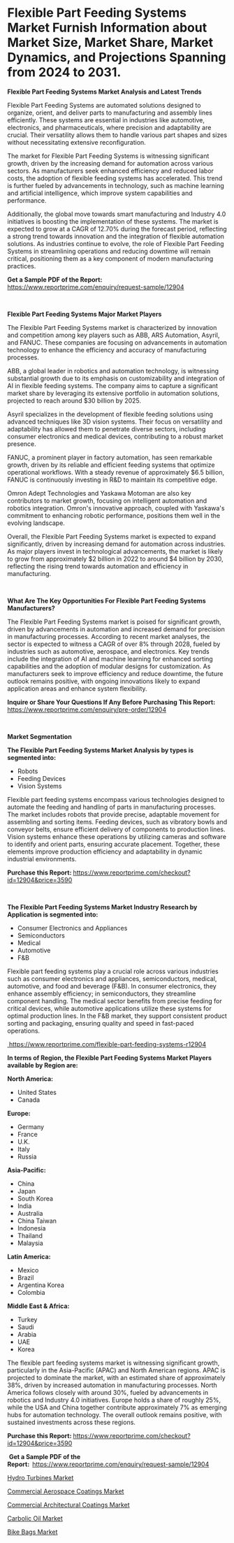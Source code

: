 <p><h1>Flexible Part Feeding Systems Market Furnish Information about Market Size, Market Share, Market Dynamics, and Projections Spanning from 2024 to 2031.</h1></p><p><strong>Flexible Part Feeding Systems Market Analysis and Latest Trends</strong></p>
<p><p>Flexible Part Feeding Systems are automated solutions designed to organize, orient, and deliver parts to manufacturing and assembly lines efficiently. These systems are essential in industries like automotive, electronics, and pharmaceuticals, where precision and adaptability are crucial. Their versatility allows them to handle various part shapes and sizes without necessitating extensive reconfiguration.</p><p>The market for Flexible Part Feeding Systems is witnessing significant growth, driven by the increasing demand for automation across various sectors. As manufacturers seek enhanced efficiency and reduced labor costs, the adoption of flexible feeding systems has accelerated. This trend is further fueled by advancements in technology, such as machine learning and artificial intelligence, which improve system capabilities and performance.</p><p>Additionally, the global move towards smart manufacturing and Industry 4.0 initiatives is boosting the implementation of these systems. The market is expected to grow at a CAGR of 12.70% during the forecast period, reflecting a strong trend towards innovation and the integration of flexible automation solutions. As industries continue to evolve, the role of Flexible Part Feeding Systems in streamlining operations and reducing downtime will remain critical, positioning them as a key component of modern manufacturing practices.</p></p>
<p><strong>Get a Sample PDF of the Report:&nbsp;</strong> <a href="https://www.reportprime.com/enquiry/request-sample/12904?utm_campaign=1136&utm_medium=2&utm_source=Github&utm_content=ia&utm_term=02102024&utm_id=flexible-part-feeding-systems">https://www.reportprime.com/enquiry/request-sample/12904</a></p>
<p>&nbsp;</p>
<p><strong>Flexible Part Feeding Systems Major Market Players</strong></p>
<p><p>The Flexible Part Feeding Systems market is characterized by innovation and competition among key players such as ABB, ARS Automation, Asyril, and FANUC. These companies are focusing on advancements in automation technology to enhance the efficiency and accuracy of manufacturing processes.</p><p>ABB, a global leader in robotics and automation technology, is witnessing substantial growth due to its emphasis on customizability and integration of AI in flexible feeding systems. The company aims to capture a significant market share by leveraging its extensive portfolio in automation solutions, projected to reach around $30 billion by 2025.</p><p>Asyril specializes in the development of flexible feeding solutions using advanced techniques like 3D vision systems. Their focus on versatility and adaptability has allowed them to penetrate diverse sectors, including consumer electronics and medical devices, contributing to a robust market presence.</p><p>FANUC, a prominent player in factory automation, has seen remarkable growth, driven by its reliable and efficient feeding systems that optimize operational workflows. With a steady revenue of approximately $6.5 billion, FANUC is continuously investing in R&D to maintain its competitive edge.</p><p>Omron Adept Technologies and Yaskawa Motoman are also key contributors to market growth, focusing on intelligent automation and robotics integration. Omron's innovative approach, coupled with Yaskawa's commitment to enhancing robotic performance, positions them well in the evolving landscape.</p><p>Overall, the Flexible Part Feeding Systems market is expected to expand significantly, driven by increasing demand for automation across industries. As major players invest in technological advancements, the market is likely to grow from approximately $2 billion in 2022 to around $4 billion by 2030, reflecting the rising trend towards automation and efficiency in manufacturing.</p></p>
<p>&nbsp;</p>
<p><strong>What Are The Key Opportunities For Flexible Part Feeding Systems Manufacturers?</strong></p>
<p><p>The Flexible Part Feeding Systems market is poised for significant growth, driven by advancements in automation and increased demand for precision in manufacturing processes. According to recent market analyses, the sector is expected to witness a CAGR of over 8% through 2028, fueled by industries such as automotive, aerospace, and electronics. Key trends include the integration of AI and machine learning for enhanced sorting capabilities and the adoption of modular designs for customization. As manufacturers seek to improve efficiency and reduce downtime, the future outlook remains positive, with ongoing innovations likely to expand application areas and enhance system flexibility.</p></p>
<p><strong>Inquire or Share Your Questions If Any Before Purchasing This Report:</strong> <a href="https://www.reportprime.com/enquiry/pre-order/12904?utm_campaign=1136&utm_medium=2&utm_source=Github&utm_content=ia&utm_term=02102024&utm_id=flexible-part-feeding-systems">https://www.reportprime.com/enquiry/pre-order/12904</a></p>
<p>&nbsp;</p>
<p><strong>Market Segmentation</strong></p>
<p><strong>The Flexible Part Feeding Systems Market Analysis by types is segmented into:</strong></p>
<p><ul><li>Robots</li><li>Feeding Devices</li><li>Vision Systems</li></ul></p>
<p><p>Flexible part feeding systems encompass various technologies designed to automate the feeding and handling of parts in manufacturing processes. The market includes robots that provide precise, adaptable movement for assembling and sorting items. Feeding devices, such as vibratory bowls and conveyor belts, ensure efficient delivery of components to production lines. Vision systems enhance these operations by utilizing cameras and software to identify and orient parts, ensuring accurate placement. Together, these elements improve production efficiency and adaptability in dynamic industrial environments.</p></p>
<p><strong>Purchase this Report:&nbsp;</strong><a href="https://www.reportprime.com/checkout?id=12904&price=3590&utm_campaign=1136&utm_medium=2&utm_source=Github&utm_content=ia&utm_term=02102024&utm_id=flexible-part-feeding-systems">https://www.reportprime.com/checkout?id=12904&price=3590</a></p>
<p>&nbsp;</p>
<p><strong>The Flexible Part Feeding Systems Market Industry Research by Application is segmented into:</strong></p>
<p><ul><li>Consumer Electronics and Appliances</li><li>Semiconductors</li><li>Medical</li><li>Automotive</li><li>F&B</li></ul></p>
<p><p>Flexible part feeding systems play a crucial role across various industries such as consumer electronics and appliances, semiconductors, medical, automotive, and food and beverage (F&B). In consumer electronics, they enhance assembly efficiency; in semiconductors, they streamline component handling. The medical sector benefits from precise feeding for critical devices, while automotive applications utilize these systems for optimal production lines. In the F&B market, they support consistent product sorting and packaging, ensuring quality and speed in fast-paced operations.</p></p>
<p><a href="https://www.reportprime.com/flexible-part-feeding-systems-r12904?utm_campaign=1136&utm_medium=2&utm_source=Github&utm_content=ia&utm_term=02102024&utm_id=flexible-part-feeding-systems">&nbsp;https://www.reportprime.com/flexible-part-feeding-systems-r12904</a></p>
<p><strong>In terms of Region, the Flexible Part Feeding Systems Market Players available by Region are:</strong></p>
<p>
    <p> <strong> North America: </strong>
        <ul>
            <li>United States</li>
            <li>Canada</li>
        </ul>
        </p> 
    <p> <strong> Europe: </strong>
        <ul>
            <li>Germany</li>
            <li>France</li>
            <li>U.K.</li>
            <li>Italy</li>
            <li>Russia</li>
        </ul>
        </p> 
    <p> <strong> Asia-Pacific: </strong>
        <ul>
            <li>China</li>
            <li>Japan</li>
            <li>South Korea</li>
            <li>India</li>
            <li>Australia</li>
            <li>China Taiwan</li>
            <li>Indonesia</li>
            <li>Thailand</li>
            <li>Malaysia</li>
        </ul>
        </p> 
    <p> <strong> Latin America: </strong>
        <ul>
            <li>Mexico</li>
            <li>Brazil</li>
            <li>Argentina Korea</li>
            <li>Colombia</li>
        </ul>
        </p> 
    <p> <strong> Middle East & Africa: </strong>
        <ul>
            <li>Turkey</li>
            <li>Saudi</li>
            <li>Arabia</li>
            <li>UAE</li>
            <li>Korea</li>
        </ul>
    </p>
    </p>
<p><p>The flexible part feeding systems market is witnessing significant growth, particularly in the Asia-Pacific (APAC) and North American regions. APAC is projected to dominate the market, with an estimated share of approximately 38%, driven by increased automation in manufacturing processes. North America follows closely with around 30%, fueled by advancements in robotics and Industry 4.0 initiatives. Europe holds a share of roughly 25%, while the USA and China together contribute approximately 7% as emerging hubs for automation technology. The overall outlook remains positive, with sustained investments across these regions.</p></p>
<p><strong>Purchase this Report: </strong><a href="https://www.reportprime.com/checkout?id=12904&price=3590&utm_campaign=1136&utm_medium=2&utm_source=Github&utm_content=ia&utm_term=02102024&utm_id=flexible-part-feeding-systems">https://www.reportprime.com/checkout?id=12904&price=3590</a></p>
<p>&nbsp;<strong>Get a Sample PDF of the Report:&nbsp;&nbsp;</strong><a href="https://www.reportprime.com/enquiry/request-sample/12904?utm_campaign=1136&utm_medium=2&utm_source=Github&utm_content=ia&utm_term=02102024&utm_id=flexible-part-feeding-systems">https://www.reportprime.com/enquiry/request-sample/12904</a></p>
<p><strong></strong></p>
<p><p><a href="https://www.linkedin.com/pulse/comprehensive-look-product-type-franciskaplanpeltonothers-2ouke?utm_campaign=1136&utm_medium=2&utm_source=Github&utm_content=ia&utm_term=02102024&utm_id=flexible-part-feeding-systems">Hydro Turbines Market</a></p><p><a href="https://issuu.com/reportprime-2/docs/commercial-aerospace-coatings-marke_c8991f8de91ae3?utm_campaign=1136&utm_medium=2&utm_source=Github&utm_content=ia&utm_term=02102024&utm_id=flexible-part-feeding-systems">Commercial Aerospace Coatings Market</a></p><p><a href="https://issuu.com/reportprime-2/docs/commercial-architectural-coatings-m_0ed6adad7a7511?utm_campaign=1136&utm_medium=2&utm_source=Github&utm_content=ia&utm_term=02102024&utm_id=flexible-part-feeding-systems">Commercial Architectural Coatings Market</a></p><p><a href="https://www.linkedin.com/pulse/global-carbolic-oil-industry-types-applications-market-vc9we?trackingId=8ezZ6ngcTG%2BnE3O3l9yrGA%3D%3D&utm_campaign=1136&utm_medium=2&utm_source=Github&utm_content=ia&utm_term=02102024&utm_id=flexible-part-feeding-systems">Carbolic Oil Market</a></p><p><a href="https://www.linkedin.com/pulse/market-trends-global-bike-bags-forecast-analysis-2024--k7soe?trackingId=hqIgaKmISyqvZocf8kOsyg%3D%3D&utm_campaign=1136&utm_medium=2&utm_source=Github&utm_content=ia&utm_term=02102024&utm_id=flexible-part-feeding-systems">Bike Bags Market</a></p></p>